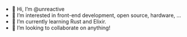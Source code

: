 - 👋 Hi, I’m @unreactive
- 👀 I’m interested in front-end development, open source, hardware, ...
- 🌱 I’m currently learning Rust and Elixir.
- 💞️ I’m looking to collaborate on anything!
